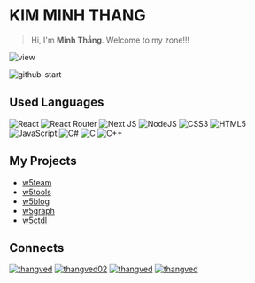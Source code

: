 # KIM MINH THANG

> Hi, I'm **Minh Thắng**. Welcome to my zone!!!

![view](https://komarev.com/ghpvc/?username=thangved)

![github-start](https://github-readme-stats.vercel.app/api?username=thangved&count_private=true&show_icons=true)

<!-- ![details](https://github-readme-stats.vercel.app/api/top-langs/?username=thangved&layout=compact) -->

## Used Languages

![React](https://img.shields.io/badge/react-%2320232a.svg?style=for-the-badge&logo=react&logoColor=%2361DAFB)
![React Router](https://img.shields.io/badge/React_Router-CA4245?style=for-the-badge&logo=react-router&logoColor=white)
![Next JS](https://img.shields.io/badge/Next-black?style=for-the-badge&logo=next.js&logoColor=white)
![NodeJS](https://img.shields.io/badge/node.js-6DA55F?style=for-the-badge&logo=node.js&logoColor=white)
![CSS3](https://img.shields.io/badge/css3-%231572B6.svg?style=for-the-badge&logo=css3&logoColor=white)
![HTML5](https://img.shields.io/badge/html5-%23E34F26.svg?style=for-the-badge&logo=html5&logoColor=white)
![JavaScript](https://img.shields.io/badge/javascript-%23323330.svg?style=for-the-badge&logo=javascript&logoColor=%23F7DF1E)
![C#](https://img.shields.io/badge/c%23-%23239120.svg?style=for-the-badge&logo=c-sharp&logoColor=white)
![C](https://img.shields.io/badge/c-%2300599C.svg?style=for-the-badge&logo=c&logoColor=white)
![C++](https://img.shields.io/badge/c++-%2300599C.svg?style=for-the-badge&logo=c%2B%2B&logoColor=white)


## My Projects

- [w5team](https://w5team.com)
- [w5tools](https://tools.w5team.com)
- [w5blog](https://blog.w5team.com)
- [w5graph](https://graph.w5team.com)
- [w5ctdl](https://ctdl.w5team.com)

## Connects

[![thangved](https://img.shields.io/badge/Facebook-%231877F2.svg?style=for-the-badge&logo=Facebook&logoColor=white)](https://fb.com/thangved)
[![thangved02](https://img.shields.io/badge/Gmail-D14836?style=for-the-badge&logo=gmail&logoColor=white)](mailto:thangved02@gmail.com)
[![thangved](https://img.shields.io/badge/linkedin-%230077B5.svg?style=for-the-badge&logo=linkedin&logoColor=white)](https://www.linkedin.com/in/thangved)
[![thangved](https://img.shields.io/badge/github-%23121011.svg?style=for-the-badge&logo=github&logoColor=white)](https://github.com/thangved)
